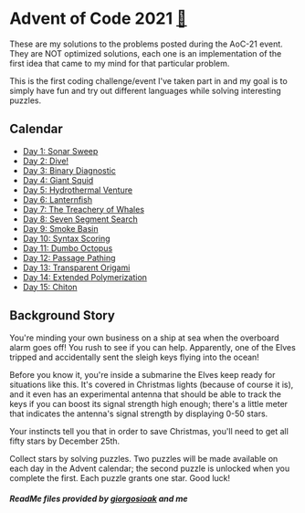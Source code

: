 # Advent of Code 2021 [🔗](https://adventofcode.com/2021/)

These are my solutions to the problems posted during the AoC-21 event.
They are NOT optimized solutions, each one is an implementation of the first idea
that came to my mind for that particular problem.

This is the first coding challenge/event I've taken part in and my goal
is to simply have fun and try out different languages while solving interesting puzzles.

## Calendar

* [Day 1: Sonar Sweep](Day%2001)
* [Day 2: Dive!](Day%2002)
* [Day 3: Binary Diagnostic](Day%2003)
* [Day 4: Giant Squid](Day%2004)
* [Day 5: Hydrothermal Venture](Day%2005)
* [Day 6: Lanternfish](Day%2006)
* [Day 7: The Treachery of Whales](Day%2007)
* [Day 8: Seven Segment Search](Day%2008)
* [Day 9: Smoke Basin](Day%2009)
* [Day 10: Syntax Scoring](Day%2010)
* [Day 11: Dumbo Octopus](Day%2011)
* [Day 12: Passage Pathing](Day%2012)
* [Day 13: Transparent Origami](Day%2013)
* [Day 14: Extended Polymerization](Day%2014)
* [Day 15: Chiton](Day%2015)



## Background Story

You're minding your own business on a ship at sea when the overboard alarm goes off! You rush to see if you can help. Apparently, one of the Elves tripped and accidentally sent the sleigh keys flying into the ocean!

Before you know it, you're inside a submarine the Elves keep ready for situations like this. It's covered in Christmas lights (because of course it is), and it even has an experimental antenna that should be able to track the keys if you can boost its signal strength high enough; there's a little meter that indicates the antenna's signal strength by displaying 0-50 stars.

Your instincts tell you that in order to save Christmas, you'll need to get all fifty stars by December 25th.

Collect stars by solving puzzles. Two puzzles will be made available on each day in the Advent calendar; the second puzzle is unlocked when you complete the first. Each puzzle grants one star. Good luck!

##### ReadMe files provided by [giorgosioak](https://github.com/giorgosioak) and me
